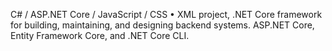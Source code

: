 C# / ASP.NET Core / JavaScript / CSS • XML project, 
.NET Core framework for building, maintaining, and designing backend systems. 
ASP.NET Core, Entity Framework Core, and .NET Core CLI.
